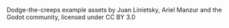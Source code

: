 Dodge-the-creeps example assets by Juan Linietsky, Ariel Manzur and the Godot community, licensed under CC BY 3.0

